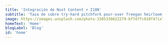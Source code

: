 ```yaml
---
title: 'Integración de Nuxt Content + I18N'
subtitle: 'Taza de cobre try-hard pitchfork pour-over freegan heirloom neutra air plant tacos prensados en frío poke beard tote bag. Heirloom echo park mlkshk bolsa de asas orillo pollo caliente auténtica tumeric truffaut hexagonal try-hard cambray.'
image: https://images.unsplash.com/photo-1505330622279-bf7d7fc918f4?ixlib=rb-1.2.1&ixid=eyJhcHBfaWQiOjEyMDd9&auto=format&fit=crop&w=1350&q=80
homeText: 'Home'
blogLabel: 'Blog'
id: 'home'
---
```


<home-cover :heading="heading" :subtitle="subtitle" :image="image" :home-text="homeText" :blog-label="blogLabel"></home-cover>